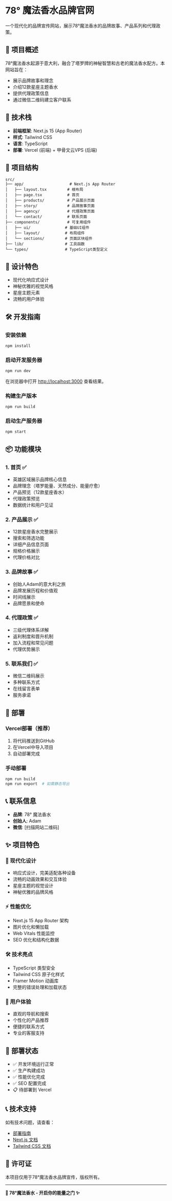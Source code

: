 # 78° 魔法香水品牌官网

一个现代化的品牌宣传网站，展示78°魔法香水的品牌故事、产品系列和代理政策。

## 🌟 项目概述

78°魔法香水起源于意大利，融合了塔罗牌的神秘智慧和古老的魔法香水配方。本网站旨在：

- 展示品牌故事和理念
- 介绍12款星座主题香水
- 提供代理政策信息
- 通过微信二维码建立客户联系

## 🚀 技术栈

- **前端框架**: Next.js 15 (App Router)
- **样式**: Tailwind CSS
- **语言**: TypeScript
- **部署**: Vercel (前端) + 甲骨文云VPS (后端)

## 📁 项目结构

```
src/
├── app/                    # Next.js App Router
│   ├── layout.tsx         # 根布局
│   ├── page.tsx           # 首页
│   ├── products/          # 产品展示页面
│   ├── story/             # 品牌故事页面
│   ├── agency/            # 代理政策页面
│   └── contact/           # 联系页面
├── components/            # 可复用组件
│   ├── ui/               # 基础UI组件
│   ├── layout/           # 布局组件
│   └── sections/         # 页面区块组件
├── lib/                  # 工具函数
└── types/                # TypeScript类型定义
```

## 🎨 设计特色

- 现代化响应式设计
- 神秘优雅的视觉风格
- 星座主题元素
- 流畅的用户体验

## 🛠️ 开发指南

### 安装依赖

```bash
npm install
```

### 启动开发服务器

```bash
npm run dev
```

在浏览器中打开 [http://localhost:3000](http://localhost:3000) 查看结果。

### 构建生产版本

```bash
npm run build
```

### 启动生产服务器

```bash
npm start
```

## 📦 功能模块

### 1. 首页 ✅
- 英雄区域展示品牌核心信息
- 品牌理念（塔罗能量、天然成分、能量疗愈）
- 产品预览（12款星座香水）
- 代理政策预览
- 数据统计和用户见证

### 2. 产品展示 ✅
- 12款星座香水完整展示
- 搜索和筛选功能
- 详细产品信息页面
- 规格价格展示
- 代理价格对比

### 3. 品牌故事 ✅
- 创始人Adam的意大利之旅
- 品牌发展历程和价值观
- 时间线展示
- 品牌愿景和使命

### 4. 代理政策 ✅
- 三级代理体系详解
- 返利制度和晋升机制
- 加入流程和常见问题
- 代理优势展示

### 5. 联系我们 ✅
- 微信二维码展示
- 多种联系方式
- 在线留言表单
- 服务承诺

## 🚀 部署

### Vercel部署（推荐）

1. 将代码推送到GitHub
2. 在Vercel中导入项目
3. 自动部署完成

### 手动部署

```bash
npm run build
npm run export  # 如需静态导出
```

## 📞 联系信息

- **品牌**: 78° 魔法香水
- **创始人**: Adam
- **微信**: [扫描网站二维码]

## ✨ 项目特色

### 🎨 现代化设计
- 响应式设计，完美适配各种设备
- 流畅的动画效果和交互体验
- 星座主题的视觉设计
- 神秘优雅的品牌风格

### ⚡ 性能优化
- Next.js 15 App Router 架构
- 图片优化和懒加载
- Web Vitals 性能监控
- SEO 优化和结构化数据

### 🛠️ 技术亮点
- TypeScript 类型安全
- Tailwind CSS 原子化样式
- Framer Motion 动画库
- 完整的错误处理和加载状态

### 📱 用户体验
- 直观的导航和搜索
- 个性化的产品推荐
- 便捷的联系方式
- 专业的客服支持

## 🚀 部署状态

- ✅ 开发环境运行正常
- ✅ 生产构建成功
- ✅ 性能优化完成
- ✅ SEO 配置完成
- 📋 待部署到 Vercel

## 📞 技术支持

如有技术问题，请查看：
- [部署指南](./DEPLOYMENT.md)
- [Next.js 文档](https://nextjs.org/docs)
- [Tailwind CSS 文档](https://tailwindcss.com/docs)

## 📄 许可证

本项目仅用于78°魔法香水品牌宣传，版权所有。

---

**🌟 78°魔法香水 - 开启你的能量之门 ✨**
